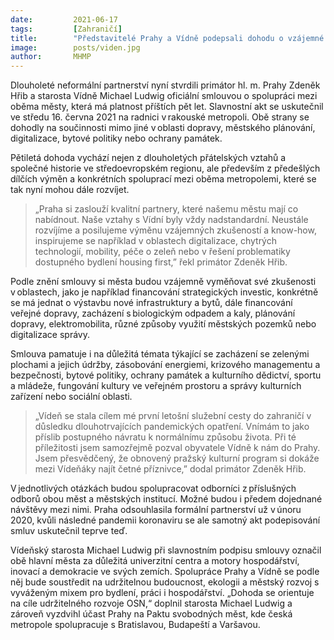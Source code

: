 ```yaml
---
date:         2021-06-17
tags:         [Zahraničí]
title:        "Představitelé Prahy a Vídně podepsali dohodu o vzájemné spolupráci"
image: 	      posts/viden.jpg
author:       MHMP
---
```


Dlouholeté neformální partnerství nyní stvrdili primátor hl. m. Prahy Zdeněk Hřib a starosta Vídně Michael Ludwig oficiální smlouvou o spolupráci mezi oběma městy, která má platnost příštích pět let. Slavnostní akt se uskutečnil ve středu 16. června 2021 na radnici v rakouské metropoli. Obě strany se dohodly na součinnosti mimo jiné v oblasti dopravy, městského plánování, digitalizace, bytové politiky nebo ochrany památek. 

Pětiletá dohoda vychází nejen z dlouholetých přátelských vztahů a společné historie ve středoevropském regionu, ale především z předešlých dílčích výměn a konkrétních spoluprací mezi oběma metropolemi, které se tak nyní mohou dále rozvíjet.  

> „Praha si zaslouží kvalitní partnery, které našemu městu mají co nabídnout. Naše vztahy s Vídní byly vždy nadstandardní. Neustále rozvíjíme a posilujeme výměnu vzájemných zkušeností a know-how, inspirujeme se například v oblastech digitalizace, chytrých technologií, mobility, péče o zeleň nebo v řešení problematiky dostupného bydlení housing first,” řekl primátor Zdeněk Hřib. 

Podle znění smlouvy si města budou vzájemně vyměňovat své zkušenosti v oblastech, jako je například financování strategických investic, konkrétně se má jednat o výstavbu nové infrastruktury a bytů, dále financování veřejné dopravy, zacházení s biologickým odpadem a kaly, plánování dopravy, elektromobilita, různé způsoby využití městských pozemků nebo digitalizace správy.  

Smlouva pamatuje i na důležitá témata týkající se zacházení se zelenými plochami a jejich údržby, zásobování energiemi, krizového managementu a bezpečnosti, bytové politiky, ochrany památek a kulturního dědictví, sportu a mládeže, fungování kultury ve veřejném prostoru a správy kulturních zařízení nebo sociální oblasti. 

> „Vídeň se stala cílem mé první letošní služební cesty do zahraničí v důsledku dlouhotrvajících pandemických opatření. Vnímám to jako příslib postupného návratu k normálnímu způsobu života. Při té příležitosti jsem samozřejmě pozval obyvatele Vídně k nám do Prahy. Jsem přesvědčený, že obnovený pražský kulturní program si dokáže mezi Vídeňáky najít četné příznivce,” dodal primátor Zdeněk Hřib. 

V jednotlivých otázkách budou spolupracovat odborníci z příslušných odborů obou měst a městských institucí. Možné budou i předem dojednané návštěvy mezi nimi. Praha odsouhlasila formální partnerství už v únoru 2020, kvůli následné pandemii koronaviru se ale samotný akt podepisování smluv uskutečnil teprve teď.  

Vídeňský starosta Michael Ludwig při slavnostním podpisu smlouvy označil obě hlavní města za důležitá univerzitní centra a motory hospodářství, inovací a demokracie ve svých zemích. Spolupráce Prahy a Vídně se podle něj bude soustředit na udržitelnou budoucnost, ekologii a městský rozvoj s vyváženým mixem pro bydlení, práci i hospodářství. „Dohoda se orientuje na cíle udržitelného rozvoje OSN,“ doplnil starosta Michael Ludwig a zároveň vyzdvihl účast Prahy na Paktu svobodných měst, kde česká metropole spolupracuje s Bratislavou, Budapeští a Varšavou. 



